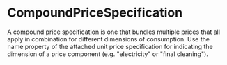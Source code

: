 # CompoundPriceSpecification

A compound price specification is one that bundles multiple prices that all apply in combination for different dimensions of consumption. Use the name property of the attached unit price specification for indicating the dimension of a price component (e.g. "electricity" or "final cleaning").
